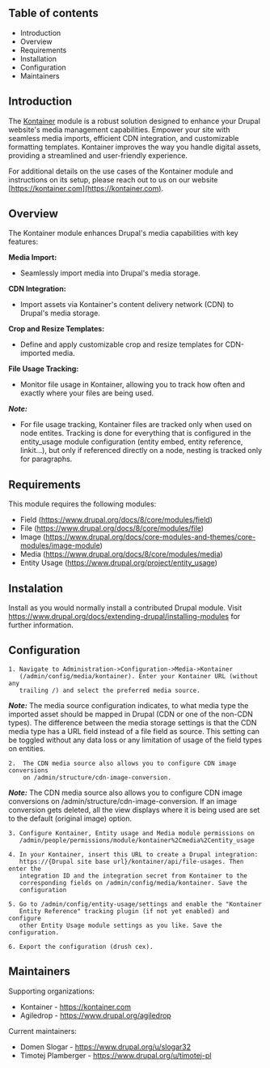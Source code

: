 ## Table of contents

* Introduction
* Overview
* Requirements
* Installation
* Configuration
* Maintainers


## Introduction

The [Kontainer](https://kontainer.com) module is a robust solution designed to
enhance your Drupal website's media management capabilities. Empower your site
with seamless media imports, efficient CDN integration, and customizable
formatting templates. Kontainer improves the way you handle digital assets,
providing a streamlined and user-friendly experience.

For additional details on the use cases of the Kontainer module and instructions
on its setup, please reach out to us on our website
[https://kontainer.com](https://kontainer.com).

## Overview

The Kontainer module enhances Drupal's media capabilities with key features:

**Media Import:**
  - Seamlessly import media into Drupal's media storage.

**CDN Integration:**
  - Import assets via Kontainer's content delivery network (CDN) to Drupal's
media storage.

**Crop and Resize Templates:**
  - Define and apply customizable crop and resize templates for CDN-imported
media.

**File Usage Tracking:**
  - Monitor file usage in Kontainer, allowing you to track how often and exactly
where your files are being used.

***Note:***

- For file usage tracking, Kontainer files are tracked only when used on node
entites. Tracking is done for everything that is configured
in the entity_usage module configuration (entity embed, entity reference,
linkit...), but only if referenced directly on a node, nesting is tracked only
for paragraphs.

## Requirements

This module requires the following modules:
* Field (https://www.drupal.org/docs/8/core/modules/field)
* File (https://www.drupal.org/docs/8/core/modules/file)
* Image (https://www.drupal.org/docs/core-modules-and-themes/core-modules/image-module)
* Media (https://www.drupal.org/docs/8/core/modules/media)
* Entity Usage (https://www.drupal.org/project/entity_usage)

## Instalation

Install as you would normally install a contributed Drupal module. Visit
https://www.drupal.org/docs/extending-drupal/installing-modules for further
information.

## Configuration

    1. Navigate to Administration->Configuration->Media->Kontainer
       (/admin/config/media/kontainer). Enter your Kontainer URL (without any
       trailing /) and select the preferred media source.
***Note:***
The media source configuration indicates, to what media type the imported asset
should be mapped in Drupal (CDN or one of the non-CDN types). The difference
between the media storage settings is that the CDN media type has a URL field
instead of a file field as source. This setting can be toggled without any data
loss or any limitation of usage of the field types on entities.

    2.  The CDN media source also allows you to configure CDN image conversions
        on /admin/structure/cdn-image-conversion.
***Note:***
The CDN media source
also allows you to configure CDN image conversions on
/admin/structure/cdn-image-conversion. If an image conversion gets deleted, all
the view displays where it is being used are set to the default (original image)
option.

    3. Configure Kontainer, Entity usage and Media module permissions on
       /admin/people/permissions/module/kontainer%2Cmedia%2Centity_usage

    4. In your Kontainer, insert this URL to create a Drupal integration:
       https://{Drupal site base url}/kontainer/api/file-usages. Then enter the
       integration ID and the integration secret from Kontainer to the
       corresponding fields on /admin/config/media/kontainer. Save the
       configuration

    5. Go to /admin/config/entity-usage/settings and enable the "Kontainer
       Entity Reference" tracking plugin (if not yet enabled) and configure
       other Entity Usage module settings as you like. Save the configuration.

    6. Export the configuration (drush cex).

## Maintainers

Supporting organizations:
* Kontainer - https://kontainer.com
* Agiledrop - https://www.drupal.org/agiledrop

Current maintainers:
* Domen Slogar - https://www.drupal.org/u/slogar32
* Timotej Plamberger - https://www.drupal.org/u/timotej-pl
